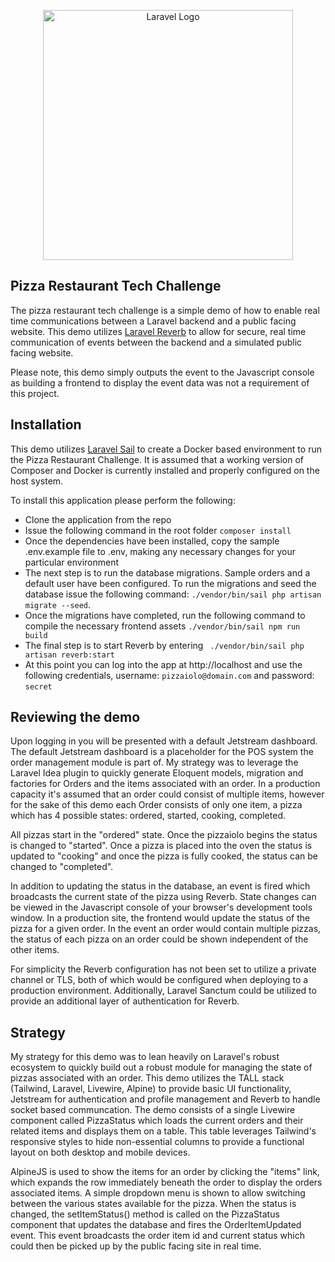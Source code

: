 <p align="center"><a href="https://laravel.com" target="_blank"><img src="https://raw.githubusercontent.com/laravel/art/master/logo-lockup/5%20SVG/2%20CMYK/1%20Full%20Color/laravel-logolockup-cmyk-red.svg" width="400" alt="Laravel Logo"></a></p>

## Pizza Restaurant Tech Challenge

The pizza restaurant tech challenge is a simple demo of how to enable real time communications between a Laravel
backend and a public facing website. This demo utilizes [Laravel Reverb](https://reverb.laravel.com) to allow for secure, 
real time communication of events between the backend and a simulated public facing website.

Please note, this demo simply outputs the event to the Javascript console as building a frontend to display the 
event data was not a requirement of this project. 

## Installation
This demo utilizes [Laravel Sail](https://laravel.com/docs/11.x/sail) to create a Docker based environment to run
the Pizza Restaurant Challenge. It is assumed that a working version of Composer and Docker is currently installed 
and properly configured on the host system. 

To install this application please perform the following:
- Clone the application from the repo
- Issue the following command in the root folder ``` composer install ```
- Once the dependencies have been installed, copy the sample .env.example file to .env, making any necessary changes for your particular environment
- The next step is to run the database migrations. Sample orders and a default user have been configured. To run the migrations and seed the database issue the following command: ``` ./vendor/bin/sail php artisan migrate --seed ```.
- Once the migrations have completed, run the following command to compile the necessary frontend assets ``` ./vendor/bin/sail npm run build ```
- The final step is to start Reverb by entering ``` ./vendor/bin/sail php artisan reverb:start```
- At this point you can log into the app at http://localhost and use the following credentials, username: ```pizzaiolo@domain.com``` and password: ```secret```

## Reviewing the demo
Upon logging in you will be presented with a default Jetstream dashboard. The default Jetstream dashboard
is a placeholder for the POS system the order management module is part of. My strategy was to leverage the Laravel
Idea plugin to quickly generate Eloquent models, migration and factories for Orders and the items associated with an order.
In a production capacity it's assumed that an order could consist of multiple items, however for the sake of this demo
each Order consists of only one item, a pizza which has 4 possible states: ordered, started, cooking, completed. 

All pizzas start in the "ordered" state. Once the pizzaiolo begins the status is changed to "started". Once a pizza is 
placed into the oven the status is updated to "cooking" and once the pizza is fully cooked, the status can be changed 
to "completed".

In addition to updating the status in the database, an event is fired which broadcasts the current state of the pizza 
using Reverb. State changes can be viewed in the Javascript console of your browser's development tools window. In a production
site, the frontend would update the status of the pizza for a given order. In the event an order would contain multiple pizzas,
the status of each pizza on an order could be shown independent of the other items. 

For simplicity the Reverb configuration has not been set to utilize a private channel or TLS, both of which would be configured
when deploying to a production environment. Additionally, Laravel Sanctum could be utilized to provide an additional layer of
authentication for Reverb.

## Strategy

My strategy for this demo was to lean heavily on Laravel's robust ecosystem to quickly build out a robust module for managing
the state of pizzas associated with an order. This demo utilizes the TALL stack (Tailwind, Laravel, Livewire, Alpine) to 
provide basic UI functionality, Jetstream for authentication and profile management and Reverb to handle socket based communcation. 
The demo consists of a single Livewire component called PizzaStatus which loads the current orders and their related items
and displays them on a table. This table leverages Tailwind's responsive styles to hide non-essential columns to provide
a functional layout on both desktop and mobile devices. 

AlpineJS is used to show the items for an order by clicking the "items" link, which expands the row immediately beneath
the order to display the orders associated items. A simple dropdown menu is shown to allow switching between the various 
states available for the pizza. When the status is changed, the setItemStatus() method is called on the PizzaStatus component
that updates the database and fires the OrderItemUpdated event. This event broadcasts the order item id and current status 
which could then be picked up by the public facing site in real time. 

